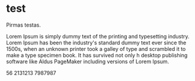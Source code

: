 # test
Pirmas testas.

Lorem Ipsum is simply dummy text of the printing and typesetting industry. Lorem Ipsum has been the industry's standard dummy text ever since the 1500s, when an unknown printer took a galley of type and scrambled it to make a type specimen book. It has survived not only h desktop publishing software like Aldus PageMaker including versions of Lorem Ipsum.

56
2131213
7987987
